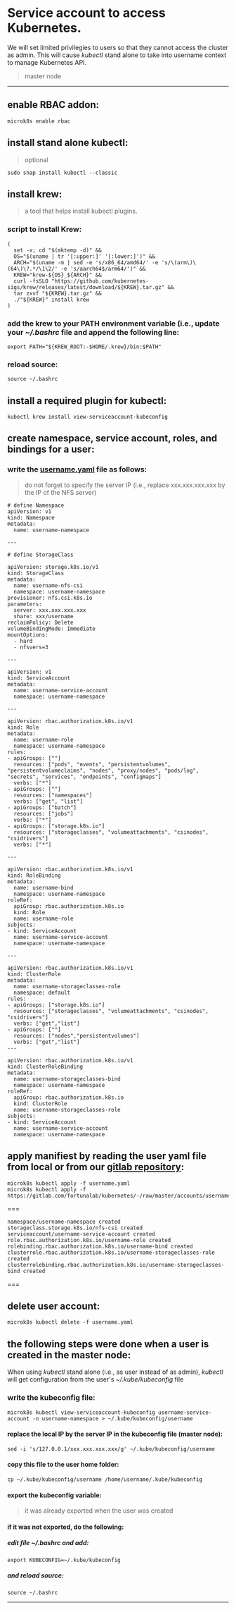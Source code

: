 # Service account to access Kubernetes.
We will set limited privilegies to users so that they cannot access the cluster as admin. This will cause *kubectl* stand alone to take into username context to manage Kubernetes API.
> master node
---

## enable RBAC addon:
```
microk8s enable rbac
```

## install stand alone kubectl:
> optional

```
sudo snap install kubectl --classic
```

## install krew:
> a tool that helps install kubectl plugins.

### script to install Krew:

```
(
  set -x; cd "$(mktemp -d)" &&
  OS="$(uname | tr '[:upper:]' '[:lower:]')" &&
  ARCH="$(uname -m | sed -e 's/x86_64/amd64/' -e 's/\(arm\)\(64\)\?.*/\1\2/' -e 's/aarch64$/arm64/')" &&
  KREW="krew-${OS}_${ARCH}" &&
  curl -fsSLO "https://github.com/kubernetes-sigs/krew/releases/latest/download/${KREW}.tar.gz" &&
  tar zxvf "${KREW}.tar.gz" &&
  ./"${KREW}" install krew
)
```

### add the krew to your PATH environment variable (i.e., update your *~/.bashrc* file and append the following line:

```
export PATH="${KREW_ROOT:-$HOME/.krew}/bin:$PATH"
```

### reload source:

```
source ~/.bashrc
```

## install a required plugin for kubectl:

```
kubectl krew install view-serviceaccount-kubeconfig
```

## create namespace, service account, roles, and bindings for a user:

### write the [username.yaml](https://gitlab.com/fortunalab/kubernetes/-/raw/master/accounts/username.yaml) file as follows:
> do not forget to specify the server IP (i.e., replace xxx.xxx.xxx.xxx by the IP of the NFS server)

```
# define Namespace
apiVersion: v1
kind: Namespace
metadata:
  name: username-namespace

---

# define StorageClass

apiVersion: storage.k8s.io/v1
kind: StorageClass
metadata:
  name: username-nfs-csi
  namespace: username-namespace
provisioner: nfs.csi.k8s.io
parameters:
  server: xxx.xxx.xxx.xxx
  share: xxx/username
reclaimPolicy: Delete
volumeBindingMode: Immediate
mountOptions:
  - hard
  - nfsvers=3

---

apiVersion: v1
kind: ServiceAccount
metadata:
  name: username-service-account
  namespace: username-namespace

---

apiVersion: rbac.authorization.k8s.io/v1
kind: Role
metadata:
  name: username-role
  namespace: username-namespace
rules:
- apiGroups: [""]
  resources: ["pods", "events", "persistentvolumes", "persistentvolumeclaims", "nodes", "proxy/nodes", "pods/log", "secrets", "services", "endpoints", "configmaps"]
  verbs: ["*"]
- apiGroups: [""]
  resources: ["namespaces"]
  verbs: ["get", "list"]
- apiGroups: ["batch"]
  resources: ["jobs"]
  verbs: ["*"]
- apiGroups: ["storage.k8s.io"]
  resources: ["storageclasses", "volumeattachments", "csinodes", "csidrivers"]
  verbs: ["*"]

---

apiVersion: rbac.authorization.k8s.io/v1
kind: RoleBinding
metadata:
  name: username-bind
  namespace: username-namespace
roleRef:
  apiGroup: rbac.authorization.k8s.io
  kind: Role
  name: username-role
subjects:
- kind: ServiceAccount
  name: username-service-account
  namespace: username-namespace
  
---

apiVersion: rbac.authorization.k8s.io/v1
kind: ClusterRole
metadata:
  name: username-storageclasses-role
  namespace: default
rules:
- apiGroups: ["storage.k8s.io"]
  resources: ["storageclasses", "volumeattachments", "csinodes", "csidrivers"]
  verbs: ["get","list"]
- apiGroups: [""]
  resources: ["nodes","persistentvolumes"]
  verbs: ["get","list"]
---

apiVersion: rbac.authorization.k8s.io/v1
kind: ClusterRoleBinding
metadata:
  name: username-storageclasses-bind
  namespace: username-namespace
roleRef:
  apiGroup: rbac.authorization.k8s.io
  kind: ClusterRole
  name: username-storageclasses-role
subjects:
- kind: ServiceAccount
  name: username-service-account
  namespace: username-namespace
```

## apply manifiest by reading the user yaml file from local or from our [gitlab repository](https://gitlab.com/fortunalab/kubernetes/-/tree/master/accounts):

```
microk8s kubectl apply -f username.yaml
microk8s kubectl apply -f https://gitlab.com/fortunalab/kubernetes/-/raw/master/accounts/username.yaml
```

===
```
namespace/username-namespace created
storageclass.storage.k8s.io/nfs-csi created
serviceaccount/username-service-account created
role.rbac.authorization.k8s.io/username-role created
rolebinding.rbac.authorization.k8s.io/username-bind created
clusterrole.rbac.authorization.k8s.io/username-storageclasses-role created
clusterrolebinding.rbac.authorization.k8s.io/username-storageclasses-bind created
```
===

## delete user account:

```
microk8s kubectl delete -f username.yaml
```

## the following steps were done when a user is created in the master node:

When using *kubectl* stand alone (i.e., as user instead of as admin), *kubectl* will get configuration from the user's *~/.kube/kubeconfig* file

### write the kubeconfig file:

```
microk8s kubectl view-serviceaccount-kubeconfig username-service-account -n username-namespace > ~/.kube/kubeconfig/username
```

#### replace the local IP by the server IP in the kubeconfig file (master node):

```
sed -i 's/127.0.0.1/xxx.xxx.xxx.xxx/g' ~/.kube/kubeconfig/username
```

#### copy this file to the user home folder:

```
cp ~/.kube/kubeconfig/username /home/username/.kube/kubeconfig
```

#### export the kubeconfig variable:
> it was already exported when the user was created

#### if it was not exported, do the following:

##### edit file *~/.bashrc* and add:

```
export KUBECONFIG=~/.kube/kubeconfig
```

##### and reload source:

```
source ~/.bashrc
```
---


